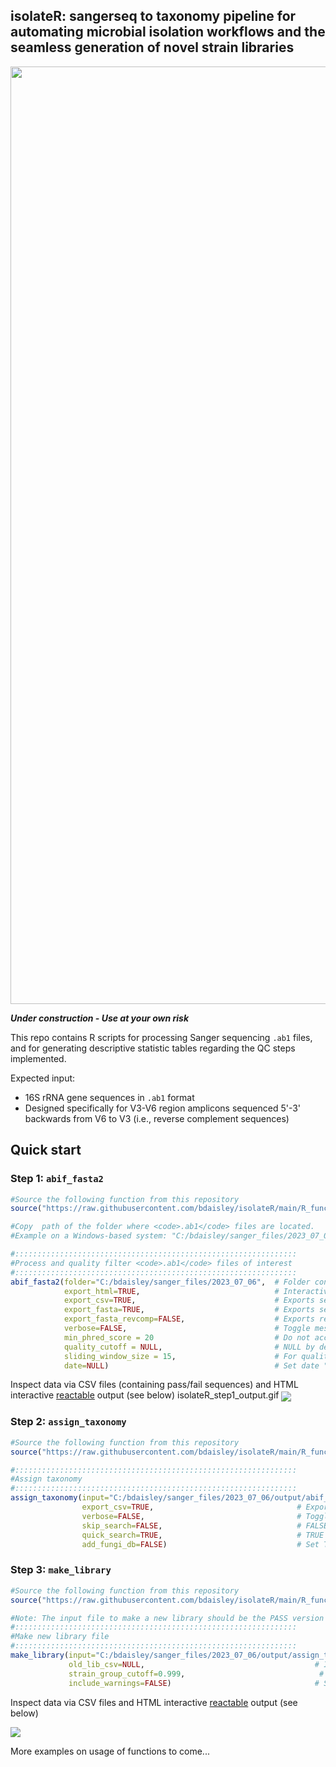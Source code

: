 ## isolateR: sangerseq to taxonomy pipeline for automating microbial isolation workflows and the seamless generation of novel strain libraries

<p align="center"><img src="https://github.com/bdaisley/isolateR/blob/main/isolateR_overview.jpg?raw=true" width="1500"></p>

***Under construction - Use at your own risk***

This repo contains R scripts for processing Sanger sequencing <code>.ab1</code> files, and for generating descriptive statistic tables regarding the QC steps implemented.

Expected input: 
- 16S rRNA gene sequences in <code>.ab1</code> format
- Designed specifically for V3-V6 region amplicons sequenced 5'-3' backwards from V6 to V3 (i.e., reverse complement sequences)


## Quick start
### Step 1: <code>abif_fasta2</code>
```r
#Source the following function from this repository
source("https://raw.githubusercontent.com/bdaisley/isolateR/main/R_functions/functions-abif_fasta2.R")

#Copy  path of the folder where <code>.ab1</code> files are located.
#Example on a Windows-based system: "C:/bdaisley/sanger_files/2023_07_06"   # Ensure only forward slashes (/) in path

#:::::::::::::::::::::::::::::::::::::::::::::::::::::::::::::::
#Process and quality filter <code>.ab1</code> files of interest
#:::::::::::::::::::::::::::::::::::::::::::::::::::::::::::::::
abif_fasta2(folder="C:/bdaisley/sanger_files/2023_07_06",  # Folder containing .ab1 files
            export_html=TRUE,                              # Interactive display of output
            export_csv=TRUE,                               # Exports separate files for PASS/FAIL seqs, needed for next step 'assign_taxonomy'
            export_fasta=TRUE,                             # Exports separate files for PASS/FAIL seqs
            export_fasta_revcomp=FALSE,                    # Exports reverse complement of fasta sequences
            verbose=FALSE,                                 # Toggle messages in R console on/off
            min_phred_score = 20                           # Do not accept trimmed seqs with phred score cutoff below this number
            quality_cutoff = NULL,                         # NULL by default implements auto cutoff (recommended)
            sliding_window_size = 15,                      # For quality trimming steps. Default = 15 (recommended)
            date=NULL)                                     # Set date "YY_MM_DD" format. If NULL, attempts to parse date from .ab1 file

```

Inspect data via CSV files (containing pass/fail sequences) and HTML interactive [reactable](https://github.com/glin/reactable) output (see below)
isolateR_step1_output.gif
<img src="https://github.com/bdaisley/isolateR/blob/main/isolateR_step1_output.gif?raw=true" align="center" />


### Step 2: <code>assign_taxonomy</code>
```r
#Source the following function from this repository
source("https://raw.githubusercontent.com/bdaisley/isolateR/main/R_functions/functions-assign_taxonomy.R")

#:::::::::::::::::::::::::::::::::::::::::::::::::::::::::::::::
#Assign taxonomy
#:::::::::::::::::::::::::::::::::::::::::::::::::::::::::::::::
assign_taxonomy(input="C:/bdaisley/sanger_files/2023_07_06/output/abif_fasta2_output_PASS___2023_07_06.csv",  # Output CSV from 'abif_fasta2' in Step 1 above. Note: input is a file, not a folder
                export_csv=TRUE,                                # Exports taxonomic assignment CSV file, needed for input of next step 'make_library'
                verbose=FALSE,                                  # Toggle messages in R console on/off
                skip_search=FALSE,                              # FALSE by default. If TRUE, skips database searching step (requires presence of output files from previous run)
                quick_search=TRUE,                              # TRUE for convenience/speed in this example. FALSE by default, which performs comprehensive database searching (recommended for confident taxonomy) 
                add_fungi_db=FALSE)                             # Set TRUE if any .ab1 files contain ITS sequences. FALSE by default, which only searches against NCBI bacterial 16S rRNA database

```

### Step 3: <code>make_library</code>
```r
#Source the following function from this repository
source("https://raw.githubusercontent.com/bdaisley/isolateR/main/R_functions/functions-make_library.R")

#Note: The input file to make a new library should be the PASS version of the 'assign_taxonomy' CSV output from Step 2
#:::::::::::::::::::::::::::::::::::::::::::::::::::::::::::::::
#Make new library file
#:::::::::::::::::::::::::::::::::::::::::::::::::::::::::::::::
make_library(input="C:/bdaisley/sanger_files/2023_07_06/output/assign_taxonomy_output_PASS___2023_07_06.csv",  # Output CSV file from 'assign_taxonomy' in Step 2 above. Note: input is a file, not a folder.
             old_lib_csv=NULL,                                      # If adding to existing library, provide a previously generated 'make_library' .csv output file. 
             strain_group_cutoff=0.999,                              # Similarity cutoff (0-1) for delineating between strain groups. 1 = 100% identical/0.995=0.5% difference/0.95=5.0% difference/etc.
             include_warnings=FALSE)                                # Set to TRUE to keep sequences with poor alignment warnings from 'assign_taxonomy' in Step 2 above. FALSE by default.
```

Inspect data via CSV files and HTML interactive [reactable](https://github.com/glin/reactable) output (see below)

<img src="https://github.com/bdaisley/isolateR/blob/main/isolateR_step3_output.gif?raw=true" align="center" />



More examples on usage of functions to come...

